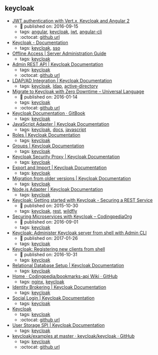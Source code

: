 keycloak 
---
* [JWT authentication with Vert.x, Keycloak and Angular 2](http://paulbakker.io/java/jwt-keycloak-angular2/)
    * :calendar: published on: 2016-09-15
    * tags: [angular](../tags/angular.md), [keycloak](../tags/keycloak.md), [jwt](../tags/jwt.md), [angular-cli](../tags/angular-cli.md)
    * :octocat: [github url](https://github.com/paulbakker/vertx-angular2-keycloak-demo)
* [Keycloak - Documentation](http://www.keycloak.org/documentation.html)
    * tags: [keycloak](../tags/keycloak.md), [sso](../tags/sso.md)
* [Offline Access | Server Administration Guide](http://www.keycloak.org/docs/latest/server_admin/topics/sessions/offline.html)
    * tags: [keycloak](../tags/keycloak.md)
* [Admin REST API | Keycloak Documentation](https://keycloak.gitbooks.io/documentation/server_development/topics/admin-rest-api.html)
    * tags: [keycloak](../tags/keycloak.md)
    * :octocat: [github url](https://github.com/keycloak/keycloak)
* [LDAP/AD Integration | Keycloak Documentation](https://keycloak.gitbooks.io/documentation/server_admin/topics/user-federation/ldap.html)
    * tags: [keycloak](../tags/keycloak.md), [ldap](../tags/ldap.md), [active-directory](../tags/active-directory.md)
* [Migrate to Keycloak with Zero Downtime – Universal Language](https://tech.smartling.com/migrate-to-keycloak-with-zero-downtime-8dcab9e7cb2c)
    * :calendar: published on: 2016-01-14
    * tags: [keycloak](../tags/keycloak.md)
    * :octocat: [github url](https://github.com/Smartling/keycloak-user-migration-provider)
* [Keycloak Documentation · GitBook](https://www.gitbook.com/book/keycloak/documentation/details)
    * tags: [keycloak](../tags/keycloak.md)
* [JavaScript Adapter | Keycloak Documentation](http://www.keycloak.org/docs/latest/securing_apps/topics/oidc/javascript-adapter.html)
    * tags: [keycloak](../tags/keycloak.md), [docs](../tags/docs.md), [javascript](../tags/javascript.md)
* [Roles | Keycloak Documentation](https://keycloak.gitbooks.io/documentation/server_admin/topics/roles.html)
    * tags: [keycloak](../tags/keycloak.md)
* [Groups | Keycloak Documentation](https://keycloak.gitbooks.io/documentation/server_admin/topics/groups.html)
    * tags: [keycloak](../tags/keycloak.md)
* [Keycloak Security Proxy | Keycloak Documentation](https://keycloak.gitbooks.io/documentation/server_installation/topics/proxy.html)
    * tags: [keycloak](../tags/keycloak.md)
* [Export and Import | Keycloak Documentation](https://keycloak.gitbooks.io/documentation/server_admin/topics/export-import.html)
    * tags: [keycloak](../tags/keycloak.md)
* [Migration from older versions | Keycloak Documentation](https://keycloak.gitbooks.io/documentation/server_admin/topics/MigrationFromOlderVersions.html)
    * tags: [keycloak](../tags/keycloak.md)
* [Node.js Adapter | Keycloak Documentation](https://keycloak.gitbooks.io/documentation/securing_apps/topics/oidc/nodejs-adapter.html)
    * tags: [keycloak](../tags/keycloak.md)
* [Keycloak: Getting started with Keycloak - Securing a REST Service](http://blog.keycloak.org/2015/10/getting-started-with-keycloak-securing.html)
    * :calendar: published on: 2015-10-30
    * tags: [keycloak](../tags/keycloak.md), [rest](../tags/rest.md), [wildfly](../tags/wildfly.md)
* [Securing Microservices with Keycloak – CodingpediaOrg](http://www.codingpedia.org/keycloak/securing-microservices-with-keycloak/)
    * :calendar: published on: 2016-09-01
    * tags: [keycloak](../tags/keycloak.md)
* [Keycloak: Administer Keycloak server from shell with Admin CLI](http://blog.keycloak.org/2017/01/administer-keycloak-server-from-shell.html)
    * :calendar: published on: 2017-01-26
    * tags: [keycloak](../tags/keycloak.md)
* [Keycloak: Registering new clients from shell](http://blog.keycloak.org/2016/10/registering-new-clients-from-shell.html)
    * :calendar: published on: 2016-10-31
    * tags: [keycloak](../tags/keycloak.md)
* [Relational Database Setup | Keycloak Documentation](https://keycloak.gitbooks.io/documentation/server_installation/topics/database.html)
    * tags: [keycloak](../tags/keycloak.md)
* [Home · Codingpedia/bookmarks-api Wiki · GitHub](https://github.com/Codingpedia/bookmarks-api/wiki)
    * tags: [nginx](../tags/nginx.md), [keycloak](../tags/keycloak.md)
* [Identity Brokering | Keycloak Documentation](http://www.keycloak.org/docs/latest/server_admin/topics/identity-broker.html)
    * tags: [keycloak](../tags/keycloak.md)
* [Social Login | Keycloak Documentation](http://www.keycloak.org/docs/latest/server_admin/topics/identity-broker/social-login.html)
    * tags: [keycloak](../tags/keycloak.md)
* [Keycloak](http://www.keycloak.org/)
    * tags: [keycloak](../tags/keycloak.md)
    * :octocat: [github url](https://github.com/keycloak/keycloak)
* [User Storage SPI | Keycloak Documentation](http://www.keycloak.org/docs/latest/server_development/topics/user-storage.html)
    * tags: [keycloak](../tags/keycloak.md)
* [keycloak/examples at master · keycloak/keycloak · GitHub](https://github.com/keycloak/keycloak/tree/master/examples)
    * tags: [keycloak](../tags/keycloak.md)
    * :octocat: [github url](https://github.com/keycloak/keycloak/tree/master/examples)
